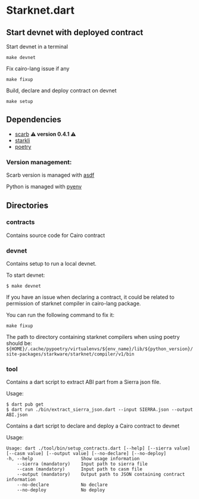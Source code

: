 # Starknet.dart

## Start devnet with deployed contract

Start devnet in a terminal
```
make devnet
```

Fix cairo-lang issue if any
```
make fixup
```

Build, declare and deploy contract on devnet
```
make setup
```

## Dependencies

- [scarb](https://docs.swmansion.com/scarb) **:warning: version 0.4.1 :warning:**
- [starkli](https://book.starkli.rs/)
- [poetry](https://python-poetry.org/)
  
### Version management:
Scarb version is managed with [asdf](https://asdf-vm.com/guide/getting-started.html)

Python is managed with [pyenv](https://github.com/pyenv/pyenv)

## Directories

### contracts

Contains source code for Cairo contract

### devnet

Contains setup to run a local devnet.

To start devnet:
```
$ make devnet
```

If you have an issue when declaring a contract, it could be related to permission of starknet compiler in cairo-lang package.

You can run the following command to fix it:
```
make fixup
```

The path to directory containing starknet compilers when using poetry should be:
`${HOME}/.cache/pypoetry/virtualenvs/${env_name}/lib/${python_version}/site-packages/starkware/starknet/compiler/v1/bin`

### tool

Contains a dart script to extract ABI part from a Sierra json file.

Usage:
```
$ dart pub get
$ dart run ./bin/extract_sierra_json.dart --input SIERRA.json --output ABI.json
```

Contains a dart script to declare and deploy a Cairo contract to devnet

Usage:
```
Usage: dart ./tool/bin/setup_contracts.dart [--help] [--sierra value] [--casm value] [--output value] [--no-declare] [--no-deploy]
-h, --help                  Show usage information
    --sierra (mandatory)    Input path to sierra file
    --casm (mandatory)      Input path to casm file
    --output (mandatory)    Output path to JSON containing contract information
    --no-declare            No declare
    --no-deploy             No deploy
```

